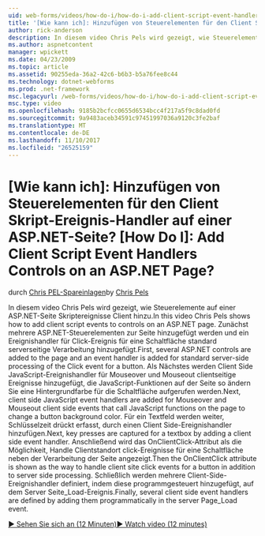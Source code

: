 ```yaml
---
uid: web-forms/videos/how-do-i/how-do-i-add-client-script-event-handlers-controls-on-an-aspnet-page
title: '[Wie kann ich]: Hinzufügen von Steuerelementen für den Client Skript-Ereignis-Handler auf einer ASP.NET-Seite? | Microsoft-Dokumentation'
author: rick-anderson
description: In diesem video Chris Pels wird gezeigt, wie Steuerelemente auf einer ASP.NET-Seite Skriptereignisse Client hinzu. Zunächst mehrere ASP.NET-Steuerelemente werden auf der Seite "und" eine e hinzugefügt...
ms.author: aspnetcontent
manager: wpickett
ms.date: 04/23/2009
ms.topic: article
ms.assetid: 90255eda-36a2-42c6-b6b3-b5a76fee8c44
ms.technology: dotnet-webforms
ms.prod: .net-framework
msc.legacyurl: /web-forms/videos/how-do-i/how-do-i-add-client-script-event-handlers-controls-on-an-aspnet-page
msc.type: video
ms.openlocfilehash: 9185b2bcfcc0655d6534bcc4f217a5f9c8dad0fd
ms.sourcegitcommit: 9a9483aceb34591c97451997036a9120c3fe2baf
ms.translationtype: MT
ms.contentlocale: de-DE
ms.lasthandoff: 11/10/2017
ms.locfileid: "26525159"
---
```

<a name="how-do-i-add-client-script-event-handlers-controls-on-an-aspnet-page"></a>[Wie kann ich]: Hinzufügen von Steuerelementen für den Client Skript-Ereignis-Handler auf einer ASP.NET-Seite?
[How Do I]: Add Client Script Event Handlers Controls on an ASP.NET Page?
====================
<span data-ttu-id="4d916-106">durch [Chris PEL-Spareinlagen](https://twitter.com/chrispels)</span><span class="sxs-lookup"><span data-stu-id="4d916-106">by [Chris Pels](https://twitter.com/chrispels)</span></span>

<span data-ttu-id="4d916-107">In diesem video Chris Pels wird gezeigt, wie Steuerelemente auf einer ASP.NET-Seite Skriptereignisse Client hinzu.</span><span class="sxs-lookup"><span data-stu-id="4d916-107">In this video Chris Pels shows how to add client script events to controls on an ASP.NET page.</span></span> <span data-ttu-id="4d916-108">Zunächst mehrere ASP.NET-Steuerelementen zur Seite hinzugefügt werden und ein Ereignishandler für Click-Ereignis für eine Schaltfläche standard serverseitige Verarbeitung hinzugefügt.</span><span class="sxs-lookup"><span data-stu-id="4d916-108">First, several ASP.NET controls are added to the page and an event handler is added for standard server-side processing of the Click event for a button.</span></span> <span data-ttu-id="4d916-109">Als Nächstes werden Client Side JavaScript-Ereignishandler für Mouseover und Mouseout clientseitige Ereignisse hinzugefügt, die JavaScript-Funktionen auf der Seite so ändern Sie eine Hintergrundfarbe für die Schaltfläche aufgerufen werden.</span><span class="sxs-lookup"><span data-stu-id="4d916-109">Next, client side JavaScript event handlers are added for Mouseover and Mouseout client side events that call JavaScript functions on the page to change a button background color.</span></span> <span data-ttu-id="4d916-110">Für ein Textfeld werden weiter, Schlüsselzeit drückt erfasst, durch einen Client Side-Ereignishandler hinzufügen.</span><span class="sxs-lookup"><span data-stu-id="4d916-110">Next, key presses are captured for a textbox by adding a client side event handler.</span></span> <span data-ttu-id="4d916-111">Anschließend wird das OnClientClick-Attribut als die Möglichkeit, Handle Clientstandort click-Ereignisse für eine Schaltfläche neben der Verarbeitung der Seite angezeigt.</span><span class="sxs-lookup"><span data-stu-id="4d916-111">Then the OnClientClick attribute is shown as the way to handle client site click events for a button in addition to server side processing.</span></span> <span data-ttu-id="4d916-112">Schließlich werden mehrere Client-Side-Ereignishandler definiert, indem diese programmgesteuert hinzugefügt, auf dem Server Seite\_Load-Ereignis.</span><span class="sxs-lookup"><span data-stu-id="4d916-112">Finally, several client side event handlers are defined by adding them programmatically in the server Page\_Load event.</span></span>

[<span data-ttu-id="4d916-113">&#9654; Sehen Sie sich an (12 Minuten)</span><span class="sxs-lookup"><span data-stu-id="4d916-113">&#9654; Watch video (12 minutes)</span></span>](https://channel9.msdn.com/Blogs/ASP-NET-Site-Videos/how-do-i-add-client-script-event-handlers-controls-on-an-aspnet-page)
